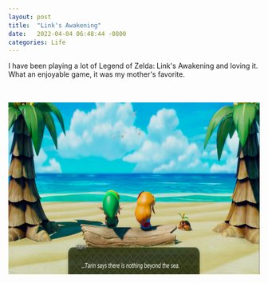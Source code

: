 ```yaml
---
layout: post
title:  "Link's Awakening"
date:   2022-04-04 06:48:44 -0800
categories: Life
---
```

I have been playing a lot of Legend of Zelda: Link's Awakening and loving it. What an 
enjoyable game, it was my mother's favorite. 

<br clear="all"><br clear="all">
<img src="../images/Screen-Shot-2019-09-22-at-9.29.58-PM-e1590101605642.png" width="688" height="344" alt="">

 

